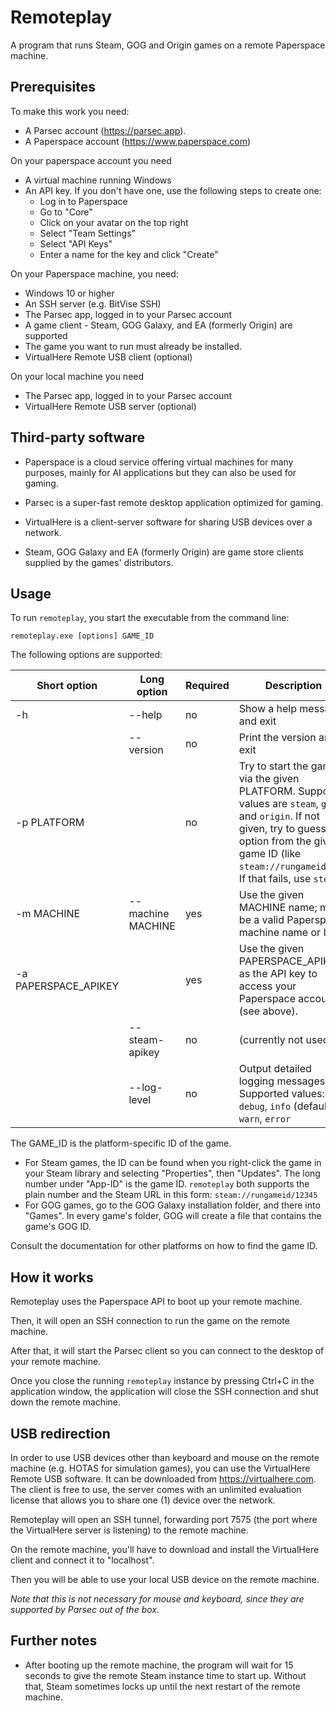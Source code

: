# Remoteplay


A program that runs Steam, GOG and Origin games on a remote Paperspace machine.

## Prerequisites

To make this work you need:

* A Parsec account (https://parsec.app).
* A Paperspace account (https://www.paperspace.com)

On your paperspace account you need

* A virtual machine running Windows
* An API key. If you don't have one, use the following steps to create one:
  * Log in to Paperspace
  * Go to "Core"
  * Click on your avatar on the top right
  * Select "Team Settings"
  * Select "API Keys"
  * Enter a name for the key and click "Create"

On your Paperspace machine, you need:
* Windows 10 or higher
* An SSH server (e.g. BitVise SSH)
* The Parsec app, logged in to your Parsec account
* A game client - Steam, GOG Galaxy, and EA (formerly Origin) are supported
* The game you want to run must already be installed.
* VirtualHere Remote USB client (optional) 

On your local machine you need

* The Parsec app, logged in to your Parsec account
* VirtualHere Remote USB server (optional)

## Third-party software

* Paperspace is a cloud service offering virtual machines for many purposes, mainly for AI applications but they can also be used for gaming.

* Parsec is a super-fast remote desktop application optimized for gaming.

* VirtualHere is a client-server software for sharing USB devices over a network.

* Steam, GOG Galaxy and EA (formerly Origin) are game store clients supplied by the games' distributors.


## Usage

To run `remoteplay`, you start the executable from the command line:

```
remoteplay.exe [options] GAME_ID
```

The following options are supported:

| Short option | Long option | Required | Description |
| -- | -- | -- | -- |
| -h  | --help | no | Show a help message and exit |
|  | --version | no | Print the version and exit |
| -p PLATFORM| | no | Try to start the game via the given PLATFORM. Supported values are `steam`, `gog` and `origin`. If not given, try to guess the option from the given game ID (like `steam://rungameid/..`). If that fails, use `steam`. |
| -m MACHINE | --machine MACHINE | yes | Use the given MACHINE name; must be a valid Paperspace machine name or ID |
| -a PAPERSPACE_APIKEY | | yes | Use the given PAPERSPACE_APIKEY as the API key to access your Paperspace account (see above). |
| | --steam-apikey | no | (currently not used) |
| | --log-level | no | Output detailed logging messages. Supported values: `debug`, `info` (default), `warn`, `error` |

The GAME_ID is the platform-specific ID of the game.

* For Steam games, the ID can be found when you right-click the game in your Steam library and selecting "Properties", then "Updates". The long number under "App-ID" is the game ID. `remoteplay` both supports the plain number and the Steam URL in this form: `steam://rungameid/12345`
* For GOG games, go to the GOG Galaxy installation folder, and there into "Games". In every game's folder, GOG will create a file that contains the game's GOG ID.

Consult the documentation for other platforms on how to find the game ID.

## How it works

Remoteplay uses the Paperspace API to boot up your remote machine.

Then, it will open an SSH connection to run the game on the remote machine.

After that, it will start the Parsec client so you can connect to the desktop of your remote machine.

Once you close the running `remoteplay` instance by pressing Ctrl+C in the application window, the application will close the SSH connection and shut down the remote machine.

## USB redirection

In order to use USB devices other than keyboard and mouse on the remote machine (e.g. HOTAS for simulation games), you can use the VirtualHere Remote USB software. It can be downloaded from https://virtualhere.com. The client is free to use, the server comes with an unlimited evaluation license that allows you to share one (1) device over the network.

Remoteplay will open an SSH tunnel, forwarding port 7575 (the port where the VirtualHere server is listening) to the remote machine.

On the remote machine, you'll have to download and install the VirtualHere client and connect it to "localhost".

Then you will be able to use your local USB device on the remote machine.

_Note that this is not necessary for mouse and keyboard, since they are supported by Parsec out of the box._

## Further notes

* After booting up the remote machine, the program will wait for 15 seconds to give the remote Steam instance time to start up. Without that, Steam sometimes locks up until the next restart of the remote machine.